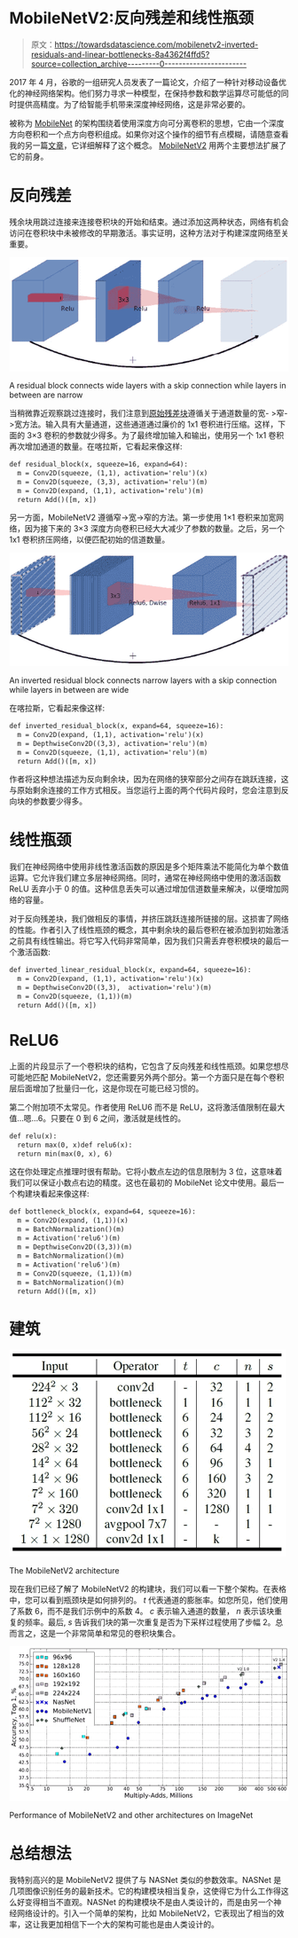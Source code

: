 # MobileNetV2:反向残差和线性瓶颈

> 原文：<https://towardsdatascience.com/mobilenetv2-inverted-residuals-and-linear-bottlenecks-8a4362f4ffd5?source=collection_archive---------0----------------------->

2017 年 4 月，谷歌的一组研究人员发表了一篇论文，介绍了一种针对移动设备优化的神经网络架构。他们努力寻求一种模型，在保持参数和数学运算尽可能低的同时提供高精度。为了给智能手机带来深度神经网络，这是非常必要的。

被称为 [MobileNet](https://arxiv.org/abs/1704.04861) 的架构围绕着使用深度方向可分离卷积的思想，它由一个深度方向卷积和一个点方向卷积组成。如果你对这个操作的细节有点模糊，请随意查看我的另一篇[文章](/types-of-convolutions-in-deep-learning-717013397f4d)，它详细解释了这个概念。 [MobileNetV2](https://arxiv.org/abs/1801.04381) 用两个主要想法扩展了它的前身。

# 反向残差

残余块用跳过连接来连接卷积块的开始和结束。通过添加这两种状态，网络有机会访问在卷积块中未被修改的早期激活。事实证明，这种方法对于构建深度网络至关重要。

![](img/743e3c114e7cad022fe39be01150e5f8.png)

A residual block connects wide layers with a skip connection while layers in between are narrow

当稍微靠近观察跳过连接时，我们注意到[原始残差块](https://arxiv.org/abs/1512.03385)遵循关于通道数量的宽- >窄- >宽方法。输入具有大量通道，这些通道通过廉价的 1x1 卷积进行压缩。这样，下面的 3×3 卷积的参数就少得多。为了最终增加输入和输出，使用另一个 1x1 卷积再次增加通道的数量。在喀拉斯，它看起来像这样:

```
def residual_block(x, squeeze=16, expand=64):
  m = Conv2D(squeeze, (1,1), activation='relu')(x)
  m = Conv2D(squeeze, (3,3), activation='relu')(m)
  m = Conv2D(expand, (1,1), activation='relu')(m)
  return Add()([m, x])
```

另一方面，MobileNetV2 遵循窄->宽->窄的方法。第一步使用 1×1 卷积来加宽网络，因为接下来的 3×3 深度方向卷积已经大大减少了参数的数量。之后，另一个 1x1 卷积挤压网络，以便匹配初始的信道数量。

![](img/f35f27d282aad604a4742752e74a8789.png)

An inverted residual block connects narrow layers with a skip connection while layers in between are wide

在喀拉斯，它看起来像这样:

```
def inverted_residual_block(x, expand=64, squeeze=16):
  m = Conv2D(expand, (1,1), activation='relu')(x)
  m = DepthwiseConv2D((3,3), activation='relu')(m)
  m = Conv2D(squeeze, (1,1), activation='relu')(m)
  return Add()([m, x])
```

作者将这种想法描述为反向剩余块，因为在网络的狭窄部分之间存在跳跃连接，这与原始剩余连接的工作方式相反。当您运行上面的两个代码片段时，您会注意到反向块的参数要少得多。

# 线性瓶颈

我们在神经网络中使用非线性激活函数的原因是多个矩阵乘法不能简化为单个数值运算。它允许我们建立多层神经网络。同时，通常在神经网络中使用的激活函数 ReLU 丢弃小于 0 的值。这种信息丢失可以通过增加信道数量来解决，以便增加网络的容量。

对于反向残差块，我们做相反的事情，并挤压跳跃连接所链接的层。这损害了网络的性能。作者引入了线性瓶颈的概念，其中剩余块的最后卷积在被添加到初始激活之前具有线性输出。将它写入代码非常简单，因为我们只需丢弃卷积模块的最后一个激活函数:

```
def inverted_linear_residual_block(x, expand=64, squeeze=16):
  m = Conv2D(expand, (1,1), activation='relu')(x)
  m = DepthwiseConv2D((3,3),  activation='relu')(m)
  m = Conv2D(squeeze, (1,1))(m)
  return Add()([m, x])
```

# ReLU6

上面的片段显示了一个卷积块的结构，它包含了反向残差和线性瓶颈。如果您想尽可能地匹配 MobileNetV2，您还需要另外两个部分。第一个方面只是在每个卷积层后面增加了批量归一化，这是你现在可能已经习惯的。

第二个附加项不太常见。作者使用 ReLU6 而不是 ReLU，这将激活值限制在最大值…嗯…6。只要在 0 到 6 之间，激活就是线性的。

```
def relu(x):
  return max(0, x)def relu6(x):
  return min(max(0, x), 6)
```

这在你处理定点推理时很有帮助。它将小数点左边的信息限制为 3 位，这意味着我们可以保证小数点右边的精度。这也在最初的 MobileNet 论文中使用。最后一个构建块看起来像这样:

```
def bottleneck_block(x, expand=64, squeeze=16):
  m = Conv2D(expand, (1,1))(x)
  m = BatchNormalization()(m)
  m = Activation('relu6')(m)
  m = DepthwiseConv2D((3,3))(m)
  m = BatchNormalization()(m)
  m = Activation('relu6')(m)
  m = Conv2D(squeeze, (1,1))(m)
  m = BatchNormalization()(m)
  return Add()([m, x])
```

# 建筑

![](img/28591677afeb42b649540c0b9fbd4dc9.png)

The MobileNetV2 architecture

现在我们已经了解了 MobileNetV2 的构建块，我们可以看一下整个架构。在表格中，您可以看到瓶颈块是如何排列的。 *t* 代表通道的膨胀率。如您所见，他们使用了系数 6，而不是我们示例中的系数 4。 *c* 表示输入通道的数量， *n* 表示该块重复的频率。最后, *s* 告诉我们块的第一次重复是否为下采样过程使用了步幅 2。总而言之，这是一个非常简单和常见的卷积块集合。

![](img/3c8e22da5896eb0037f8f793c791575d.png)

Performance of MobileNetV2 and other architectures on ImageNet

# 总结想法

我特别高兴的是 MobileNetV2 提供了与 NASNet 类似的参数效率。NASNet 是几项图像识别任务的最新技术。它的构建模块相当复杂，这使得它为什么工作得这么好变得相当不直观。NASNet 的构建模块不是由人类设计的，而是由另一个神经网络设计的。引入一个简单的架构，比如 MobileNetV2，它表现出了相当的效率，这让我更加相信下一个大的架构可能也是由人类设计的。